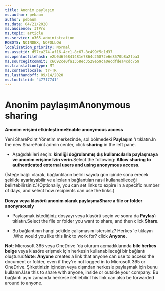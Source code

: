 ```yaml
---
title: Anonim paylaşım
ms.author: pebaum
author: pebaum
ms.date: 04/21/2020
ms.audience: ITPro
ms.topic: article
ms.service: o365-administration
ROBOTS: NOINDEX, NOFOLLOW
localization_priority: Normal
ms.assetid: d57ca274-af16-4cc1-8c67-8c499f5c1d37
ms.openlocfilehash: e2b0d6f6841481e7864c25872e6e8570b8a2fba3
ms.sourcegitcommit: c6692ce0fa1358ec3529e59ca0ecdfdea4cdc759
ms.translationtype: MT
ms.contentlocale: tr-TR
ms.lasthandoff: 09/14/2020
ms.locfileid: "47717741"
---
```

# <a name="anonymous-sharing"></a><span data-ttu-id="76072-102">Anonim paylaşım</span><span class="sxs-lookup"><span data-stu-id="76072-102">Anonymous sharing</span></span>

 <span data-ttu-id="76072-103">**Anonim erişimi etkinleştirme**</span><span class="sxs-lookup"><span data-stu-id="76072-103">**Enable anonymous access**</span></span>
  
<span data-ttu-id="76072-104">Yeni SharePoint Yönetim merkezinde, sol bölmedeki **Paylaşım** 'ı tıklatın.</span><span class="sxs-lookup"><span data-stu-id="76072-104">In the new SharePoint admin center, click **sharing** in the left pane.</span></span> 
  
- <span data-ttu-id="76072-105">Aşağıdakileri seçin: **kimliği doğrulanmış dış kullanıcılarla paylaşmaya ve anonim erişime Izin verin.**</span><span class="sxs-lookup"><span data-stu-id="76072-105">Select the following: **Allow sharing to authenticated external users and using anonymous access.**</span></span>
  
<span data-ttu-id="76072-106">(İsteğe bağlı olarak, bağlantıların belirli sayıda gün içinde sona erecek şekilde ayarlayabilir ve alıcıların bağlantıları nasıl kullanabileceği belirtebilirsiniz.)</span><span class="sxs-lookup"><span data-stu-id="76072-106">(Optionally, you can set links to expire in a specific number of days, and select how recipients can use the links.)</span></span>
    
 <span data-ttu-id="76072-107">**Dosya veya klasörü anonim olarak paylaşma**</span><span class="sxs-lookup"><span data-stu-id="76072-107">**Share a file or folder anonymously**</span></span>
  
- <span data-ttu-id="76072-108">Paylaşmak istediğiniz dosyayı veya klasörü seçin ve sonra da **Paylaş**'ı tıklatın.</span><span class="sxs-lookup"><span data-stu-id="76072-108">Select the file or folder you want to share, and then click **Share**.</span></span> 
    
- <span data-ttu-id="76072-109">Bu bağlantının hangi şekilde çalışmasını istersiniz? Herkes 'e tıklayın **.**</span><span class="sxs-lookup"><span data-stu-id="76072-109">Who would you like this link to work for? click **Anyone.**</span></span>
  
 <span data-ttu-id="76072-110">**Not**: Microsoft 365 veya OneDrive 'da oturum açmadıklarında **bile herkes belge** veya klasöre erişmek için herkesin kullanabileceği bir bağlantı oluşturur.</span><span class="sxs-lookup"><span data-stu-id="76072-110">**Note**: **Anyone** creates a link that anyone can use to access the document or folder, even if they're not logged in to Microsoft 365 or OneDrive.</span></span> <span data-ttu-id="76072-111">Şirketinizin içinden veya dışından herkesle paylaşmak için bunu kullanın.</span><span class="sxs-lookup"><span data-stu-id="76072-111">Use this to share with anyone, inside or outside your company.</span></span> <span data-ttu-id="76072-112">Bu bağlantı aynı zamanda herkese iletilebilir.</span><span class="sxs-lookup"><span data-stu-id="76072-112">This link can also be forwarded around to anyone.</span></span> 
    

